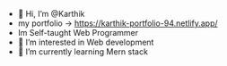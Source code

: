 - 👋 Hi, I’m @Karthik
- my portfolio -> https://karthik-portfolio-94.netlify.app/
- Im Self-taught Web Programmer
- 👀 I’m interested in Web development
- 🌱 I’m currently learning Mern stack


<!---
Karthi20thc/Karthi20thc is a ✨ special ✨ repository because its `README.md` (this file) appears on your GitHub profile.
You can click the Preview link to take a look at your changes.
--->
